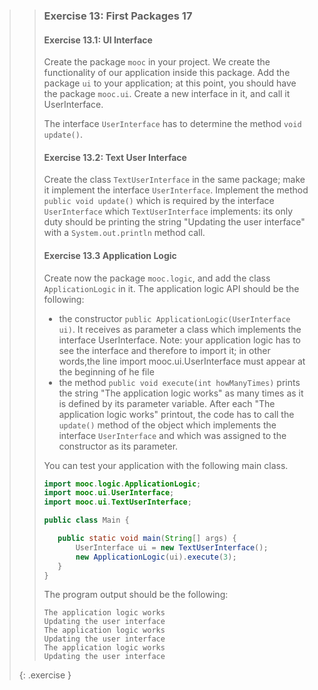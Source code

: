 >> ### Exercise 13:  First Packages 17
>>
>> #### Exercise 13.1: UI Interface
>>
>>Create the package `mooc` in your project. We create the functionality of our application inside this package. Add the package `ui` to your application; at this point, you should have the package `mooc.ui`. Create a new interface in it, and call it UserInterface.
>>
>>The interface `UserInterface` has to determine the method `void update()`.
>>
>> #### Exercise 13.2: Text User Interface
>>
>> Create the class `TextUserInterface` in the same package; make it implement the interface `UserInterface`. Implement the method `public void update()` which is required by the interface `UserInterface` which `TextUserInterface` implements: its only duty should be printing the string "Updating the user interface" with a `System.out.println` method call.
>>
>> #### Exercise 13.3 Application Logic
>>
>>Create now the package `mooc.logic`, and add the class `ApplicationLogic` in it. The application logic API should be the following:
>>
>>* the constructor `public ApplicationLogic(UserInterface ui)`. It receives as parameter a class which implements the interface UserInterface. Note: your application logic has to see the interface and therefore to import it; in other words,the line import mooc.ui.UserInterface must appear at the beginning of he file
>>* the method `public void execute(int howManyTimes)` prints the string "The application logic works" as many times as it is defined by its parameter variable. After each "The application logic works" printout, the code has to call the `update()` method of the object which implements the interface `UserInterface` and which was assigned to the constructor as its parameter.
>>
>>You can test your application with the following main class.
>>
>>```java
>>import mooc.logic.ApplicationLogic;
>>import mooc.ui.UserInterface;
>>import mooc.ui.TextUserInterface;
>>
>>public class Main {
>>
>>    public static void main(String[] args) {
>>        UserInterface ui = new TextUserInterface();
>>        new ApplicationLogic(ui).execute(3);
>>    }
>>}
>>```
>>
>>The program output should be the following:
>>
>>```output
>>The application logic works
>>Updating the user interface
>>The application logic works
>>Updating the user interface
>>The application logic works
>>Updating the user interface
>>```
>>
>{: .exercise }